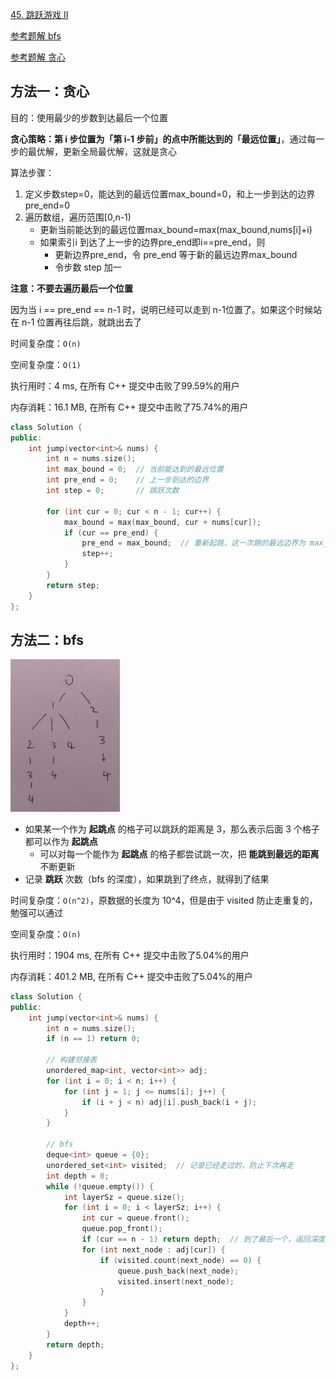 [45. 跳跃游戏 II](https://leetcode-cn.com/problems/jump-game-ii/)

[参考题解 bfs](https://leetcode-cn.com/problems/jump-game-ii/solution/xiang-jie-dp-tan-xin-shuang-zhi-zhen-jie-roh4/)

[参考题解 贪心](https://leetcode-cn.com/problems/jump-game-ii/solution/tan-xin-suan-fa-zhu-xing-jie-shi-python3-by-zhu_sh/)

## 方法一：贪心

目的：使用最少的步数到达最后一个位置

**贪心策略：第 i 步位置为「第 i-1 步前」的点中所能达到的「最远位置」**，通过每一步的最优解，更新全局最优解，这就是贪心

算法步骤：

1. 定义步数step=0，能达到的最远位置max_bound=0，和上一步到达的边界pre_end=0
2. 遍历数组，遍历范围[0,n-1)
   - 更新当前能达到的最远位置max_bound=max(max_bound,nums[i]+i)
   - 如果索引i 到达了上一步的边界pre_end即i==pre_end，则
     - 更新边界pre_end，令 pre_end 等于新的最远边界max_bound
     - 令步数 step 加一

**注意：不要去遍历最后一个位置**

因为当 i == pre_end == n-1 时，说明已经可以走到 n-1位置了。如果这个时候站在 n-1 位置再往后跳，就跳出去了

时间复杂度：`O(n)`

空间复杂度：`O(1)`

执行用时：4 ms, 在所有 C++ 提交中击败了99.59%的用户

内存消耗：16.1 MB, 在所有 C++ 提交中击败了75.74%的用户

```c++
class Solution {
public:
    int jump(vector<int>& nums) {
        int n = nums.size();
        int max_bound = 0;  // 当前能达到的最远位置
        int pre_end = 0;    // 上一步到达的边界
        int step = 0;       // 跳跃次数

        for (int cur = 0; cur < n - 1; cur++) {
            max_bound = max(max_bound, cur + nums[cur]);
            if (cur == pre_end) {
                pre_end = max_bound;  // 重新起跳，这一次跳的最远边界为 max_bound
                step++;
            }
        }
        return step;
    }
};
```

## 方法二：bfs

<img src="../doc/45.png" alt="45" style="zoom:30%;" />

- 如果某一个作为 **起跳点** 的格子可以跳跃的距离是 3，那么表示后面 3 个格子都可以作为 **起跳点**
  - 可以对每一个能作为 **起跳点** 的格子都尝试跳一次，把 **能跳到最远的距离** 不断更新
- 记录 **跳跃** 次数（bfs 的深度），如果跳到了终点，就得到了结果

时间复杂度：`O(n^2)`，原数据的长度为 10^4，但是由于 visited 防止走重复的，勉强可以通过

空间复杂度：`O(n)`

执行用时：1904 ms, 在所有 C++ 提交中击败了5.04%的用户

内存消耗：401.2 MB, 在所有 C++ 提交中击败了5.04%的用户

```c++
class Solution {
public:
    int jump(vector<int>& nums) {
        int n = nums.size();
        if (n == 1) return 0;

        // 构建邻接表
        unordered_map<int, vector<int>> adj;
        for (int i = 0; i < n; i++) {
            for (int j = 1; j <= nums[i]; j++) {
                if (i + j < n) adj[i].push_back(i + j);
            }
        }

        // bfs
        deque<int> queue = {0};
        unordered_set<int> visited;  // 记录已经走过的，防止下次再走
        int depth = 0;
        while (!queue.empty()) {
            int layerSz = queue.size();
            for (int i = 0; i < layerSz; i++) {
                int cur = queue.front();
                queue.pop_front();
                if (cur == n - 1) return depth;  // 到了最后一个，返回深度
                for (int next_node : adj[cur]) {
                    if (visited.count(next_node) == 0) {
                        queue.push_back(next_node);
                        visited.insert(next_node);
                    }
                }
            }
            depth++;
        }
        return depth;
    }
};
```


